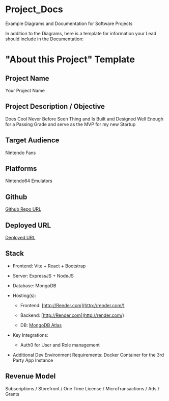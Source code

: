 # Project_Docs
Example Diagrams and Documentation for Software Projects

In addition to the Diagrams, here is a template for information your Lead should include in the Documentation:



# "About this Project" Template

## Project Name

Your Project Name

## Project Description / Objective

Does Cool Never Before Seen Thing and Is Built and Designed Well Enough for a Passing Grade and serve as the MVP for my new Startup

## Target Audience

Nintendo Fans

## Platforms

Nintendo64 Emulators

## Github

[Github Repo URL](https://github.com/CodeCrew-CodeSchool/repo)

## Deployed URL

[Deployed URL](https://the-queue-x96e.onrender.com/)

## Stack

- Frontend: Vite + React + Bootstrap
- Server: ExpressJS + NodeJS
- Database: MongoDB
- Hosting(s):

  - Frontend: [http://Render.com](http://render.com/)

  - Backend: [http://Render.com](http://render.com/)
		
  - DB: [MongoDB Atlas](https://mongodb.com/atlas)
 

- Key Integrations:
    - Auth0 for User and Role management
- Additional Dev Environment Requirements: 
		Docker Container for the 3rd Party App Instance

## **Revenue Model**

Subscriptions / Storefront / One Time License / MicroTransactions / Ads / Grants
